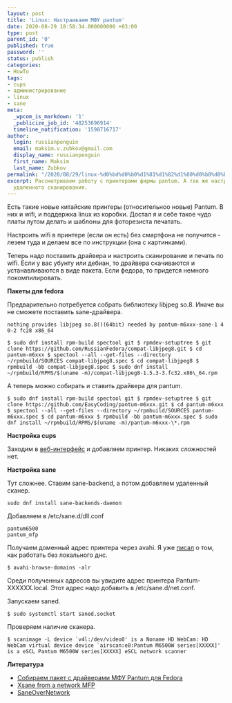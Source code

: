 ```yaml
---
layout: post
title: 'Linux: Настраиваем МФУ pantum'
date: 2020-08-29 18:58:34.000000000 +03:00
type: post
parent_id: '0'
published: true
password: ''
status: publish
categories:
- HowTo
tags:
- cups
- администрирование
- linux
- sane
meta:
  _wpcom_is_markdown: '1'
  _publicize_job_id: '48253696914'
  timeline_notification: '1598716717'
author:
  login: russianpenguin
  email: maksim.v.zubkov@gmail.com
  display_name: russianpenguin
  first_name: Maksim
  last_name: Zubkov
permalink: "/2020/08/29/linux-%d0%bd%d0%b0%d1%81%d1%82%d1%80%d0%b0%d0%b8%d0%b2%d0%b0%d0%b5%d0%bc-%d0%bc%d1%84%d1%83-pantum/"
excerpt: Рассматриваем работу с принтерами фирмы pantum. А так же настройку sane для
  удаленного сканирования.
---
```

<!-- wp:paragraph -->

Есть такие новые китайские принтеры (относительноо новые) Pantum. В них и wifi, и поддержка linux из коробки. Достал я и себе такое чудо платы лутом делать и шаблоны для фоторезиста печатать.

<!-- /wp:paragraph -->

<!-- wp:paragraph -->

Настроить wifi в принтере (если он есть) без смартфона не получится - лезем туда и делаем все по инструкции (она с картинками).

<!-- /wp:paragraph -->

<!-- wp:paragraph -->

Теперь надо поставить драйвера и настроить сканирование и печать по wifi. Если у вас убунту или дебиан, то драйвера скачиваются и устанавливаются в виде пакета. Если федора, то придется немного покомпилировать.

<!-- /wp:paragraph -->

<!-- wp:more -->  
<!--more-->  
<!-- /wp:more -->

<!-- wp:paragraph -->

**Пакеты для fedora**

<!-- /wp:paragraph -->

<!-- wp:paragraph -->

Предварительно потребуется собрать библиотеку libjpeg so.8. Иначе вы не сможете поставить sane-драйвера.

<!-- /wp:paragraph -->

<!-- wp:code -->

```
nothing provides libjpeg so.8()(64bit) needed by pantum-m6xxx-sane-1 4 0-2 fc28 x86_64
```

<!-- /wp:code -->

<!-- wp:syntaxhighlighter/code {"language":"bash"} -->

```
$ sudo dnf install rpm-build spectool git $ rpmdev-setuptree $ git clone https://github.com/RussianFedora/compat-libjpeg8.git $ cd pantum-m6xxx $ spectool --all --get-files --directory ~/rpmbuild/SOURCES compat-libjpeg8.spec $ cd compat-libjpeg8 $ rpmbuild -bb compat-libjpeg8.spec $ sudo dnf install ~/rpmbuild/RPMS/$(uname -m)/compat-libjpeg8-1.5.3-3.fc32.x86\_64.rpm
```

<!-- /wp:syntaxhighlighter/code -->

<!-- wp:paragraph -->

А теперь можно собирать и ставить драйвера для pantum.

<!-- /wp:paragraph -->

<!-- wp:syntaxhighlighter/code {"language":"bash"} -->

```
$ sudo dnf install rpm-build spectool git $ rpmdev-setuptree $ git clone https://github.com/EasyCoding/pantum-m6xxx.git $ cd pantum-m6xxx $ spectool --all --get-files --directory ~/rpmbuild/SOURCES pantum-m6xxx.spec $ cd pantum-m6xxx $ rpmbuild -bb pantum-m6xxx.spec $ sudo dnf install ~/rpmbuild/RPMS/$(uname -m)/pantum-m6xxx-\*.rpm
```

<!-- /wp:syntaxhighlighter/code -->

<!-- wp:paragraph -->

**Настройка cups**

<!-- /wp:paragraph -->

<!-- wp:paragraph -->

Заходим в [веб-интерфейс](631/) и добавляем принтер. Никаких сложностей нет.

<!-- /wp:paragraph -->

<!-- wp:paragraph -->

**Настройка sane**

<!-- /wp:paragraph -->

<!-- wp:paragraph -->

Тут сложнее. Ставим sane-backend, а потом добавляем удаленный сканер.

<!-- /wp:paragraph -->

<!-- wp:syntaxhighlighter/code {"language":"bash"} -->

```
sudo dnf install sane-backends-daemon
```

<!-- /wp:syntaxhighlighter/code -->

<!-- wp:paragraph -->

Добавляем в /etc/sane.d/dll.conf

<!-- /wp:paragraph -->

<!-- wp:code -->

```
pantum6500
pantum_mfp
```

<!-- /wp:code -->

<!-- wp:paragraph -->

Получаем доменный адрес принтера через avahi. Я уже [писал](https://russianpenguin.ru/2016/04/08/%d0%ba%d0%b0%d0%ba-%d0%b6%d0%b8%d1%82%d1%8c-%d0%b2-%d0%bb%d0%be%d0%ba%d0%b0%d0%bb%d1%8c%d0%bd%d0%be%d0%b9-%d1%81%d0%b5%d1%82%d0%b8-%d0%b1%d0%b5%d0%b7-dns/) о том, как работать без локального днс.

<!-- /wp:paragraph -->

<!-- wp:syntaxhighlighter/code {"language":"bash"} -->

```
$ avahi-browse-domains -alr
```

<!-- /wp:syntaxhighlighter/code -->

<!-- wp:paragraph -->

Среди полученных адресов вы увидите адрес принтера Pantum-XXXXXX.local. Этот адрес надо добавить в /etc/sane.d/net.conf.

<!-- /wp:paragraph -->

<!-- wp:paragraph -->

Запускаем saned.

<!-- /wp:paragraph -->

<!-- wp:syntaxhighlighter/code {"language":"bash"} -->

```
$ sudo systemctl start saned.socket
```

<!-- /wp:syntaxhighlighter/code -->

<!-- wp:paragraph -->

Проверяем наличие сканера.

<!-- /wp:paragraph -->

<!-- wp:syntaxhighlighter/code -->

```
$ scanimage -L device `v4l:/dev/video0' is a Noname HD WebCam: HD WebCam virtual device device `airscan:e0:Pantum M6500W series[XXXXX]' is a eSCL Pantum M6500W series[XXXXX] eSCL network scanner
```

<!-- /wp:syntaxhighlighter/code -->

<!-- wp:paragraph -->

**Литература**

<!-- /wp:paragraph -->

<!-- wp:group -->

<!-- wp:list -->
- [Собираем пакет с драйверами МФУ Pantum для Fedora](https://www.easycoding.org/2018/02/11/sobiraem-paket-s-drajverami-mfu-pantum-dlya-fedora.html)
- [Xsane from a network MFP](https://forums.linuxmint.com/viewtopic.php?p=1204049&sid=68afd6af54d2b9f15fa0394439fe43ac#p1204049)
- [SaneOverNetwork](https://wiki.debian.org/SaneOverNetwork)

<!-- /wp:list -->

<!-- wp:paragraph -->

<!-- /wp:paragraph -->

<!-- /wp:group -->

<!-- wp:paragraph -->

<!-- /wp:paragraph -->

